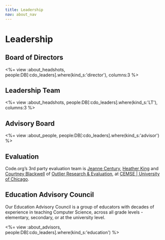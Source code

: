 ```yaml
---
title: Leadership
nav: about_nav
---
```

# Leadership

## Board of Directors

<%= view :about_headshots, people:DB[:cdo_leaders].where(kind_s:'director'), columns:3 %>

## Leadership Team

<%= view :about_headshots, people:DB[:cdo_leaders].where(kind_s:'LT'), columns:3 %>

## Advisory Board

<%= view :about_people, people:DB[:cdo_leaders].where(kind_s:'advisor') %>

## Evaluation
Code.org’s 3rd party evaluation team is [Jeanne Century](http://outlier.uchicago.edu/outlier/team/?data-target-rollout-thumb-id=jeanne), [Heather King](http://outlier.uchicago.edu/outlier/team/?data-target-rollout-thumb-id=heather) and [Courtney Blackwell](http://cemse.uchicago.edu/staff/courtney-blackwell/) of [Outlier Research & Evaluation](http://outlier.uchicago.edu/), at [CEMSE | University of Chicago](http://cemse.uchicago.edu/).


## Education Advisory Council
Our Education Advisory Council is a group of educators with decades of experience in teaching Computer Science, across all grade levels - elementary, secondary, or at the university level.

<%= view :about_advisors, people:DB[:cdo_leaders].where(kind_s:'education') %>